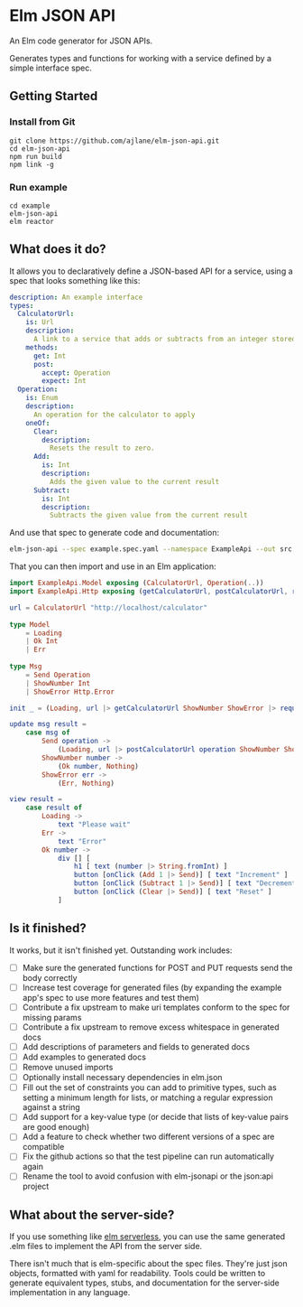 # Elm JSON API

An Elm code generator for JSON APIs.

Generates types and functions for working with a service defined by a simple interface spec.

## Getting Started

### Install from Git

```
git clone https://github.com/ajlane/elm-json-api.git
cd elm-json-api
npm run build
npm link -g
```

### Run example

```
cd example
elm-json-api
elm reactor
```

## What does it do?

It allows you to declaratively define a JSON-based API for a service, using a spec that looks something like this:

```yaml
description: An example interface
types:
  CalculatorUrl:
    is: Url
    description:
      A link to a service that adds or subtracts from an integer stored in memory.
    methods:
      get: Int
      post:
        accept: Operation
        expect: Int
  Operation:
    is: Enum
    description:
      An operation for the calculator to apply
    oneOf:
      Clear:
        description:
          Resets the result to zero.
      Add:
        is: Int
        description:
          Adds the given value to the current result
      Subtract:
        is: Int
        description:
          Subtracts the given value from the current result
```

And use that spec to generate code and documentation:

```bash
elm-json-api --spec example.spec.yaml --namespace ExampleApi --out src
```

That you can then import and use in an Elm application:

```elm
import ExampleApi.Model exposing (CalculatorUrl, Operation(..))
import ExampleApi.Http exposing (getCalculatorUrl, postCalculatorUrl, request)

url = CalculatorUrl "http://localhost/calculator"
    
type Model
    = Loading
    | Ok Int
    | Err
    
type Msg
    = Send Operation
    | ShowNumber Int
    | ShowError Http.Error

init _ = (Loading, url |> getCalculatorUrl ShowNumber ShowError |> request)

update msg result =
    case msg of
        Send operation ->
            (Loading, url |> postCalculatorUrl operation ShowNumber ShowError |> request)
        ShowNumber number ->
            (Ok number, Nothing)
        ShowError err ->
            (Err, Nothing)

view result =
    case result of
        Loading ->
            text "Please wait"
        Err ->
            text "Error"
        Ok number ->
            div [] [
                h1 [ text (number |> String.fromInt) ]
                button [onClick (Add 1 |> Send)] [ text "Increment" ]
                button [onClick (Subtract 1 |> Send)] [ text "Decrement" ]
                button [onClick (Clear |> Send)] [ text "Reset" ]
            ]
```

## Is it finished?

It works, but it isn't finished yet. Outstanding work includes:

- [ ] Make sure the generated functions for POST and PUT requests send the body correctly
- [ ] Increase test coverage for generated files (by expanding the example app's spec to use more features and test them)
- [ ] Contribute a fix upstream to make uri templates conform to the spec for missing params
- [ ] Contribute a fix upstream to remove excess whitespace in generated docs
- [ ] Add descriptions of parameters and fields to generated docs
- [ ] Add examples to generated docs
- [ ] Remove unused imports
- [ ] Optionally install necessary dependencies in elm.json
- [ ] Fill out the set of constraints you can add to primitive types, such as setting a minimum length for lists, or matching a regular expression against a string
- [ ] Add support for a key-value type (or decide that lists of key-value pairs are good enough)
- [ ] Add a feature to check whether two different versions of a spec are compatible
- [ ] Fix the github actions so that the test pipeline can run automatically again
- [ ] Rename the tool to avoid confusion with elm-jsonapi or the json:api project

## What about the server-side?

If you use something like [elm serverless](https://github.com/the-sett/elm-serverless), you can use the same generated .elm files to implement the API from the server side.

There isn't much that is elm-specific about the spec files. They're just json objects, formatted with yaml for readability. Tools could be written to generate equivalent types, stubs, and documentation for the server-side implementation in any language.
